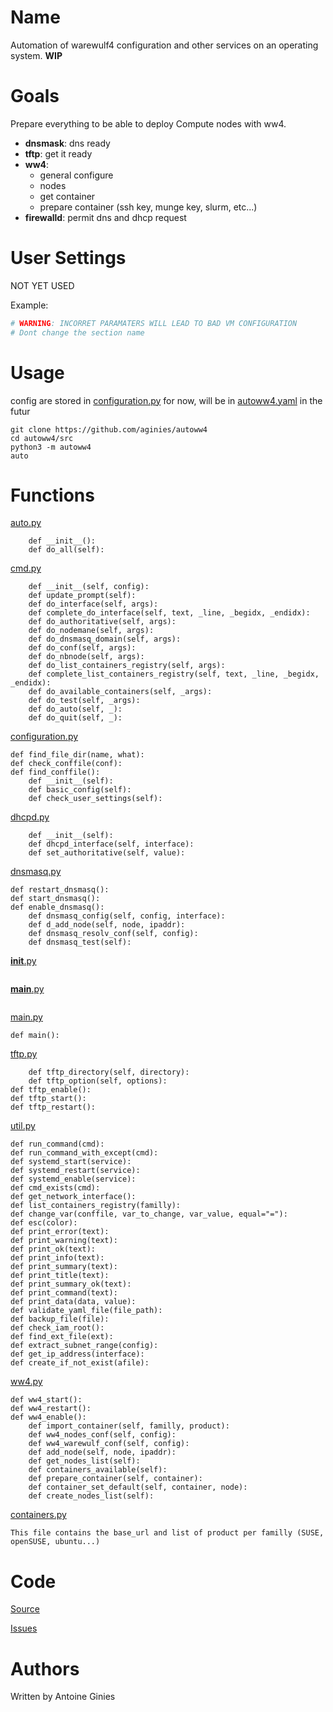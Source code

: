 # Name

Automation of warewulf4 configuration and other services on an operating system.
**WIP**

# Goals

Prepare everything to be able to deploy Compute nodes with ww4.

* **dnsmask**: dns ready
* **tftp**: get it ready
* **ww4**:
    * general configure
    * nodes
    * get container
    * prepare container (ssh key, munge key, slurm, etc...)
* **firewalld**: permit dns and dhcp request

# User Settings

NOT YET USED 

Example:
```yaml
# WARNING: INCORRET PARAMATERS WILL LEAD TO BAD VM CONFIGURATION
# Dont change the section name
```

# Usage

config are stored in [configuration.py](src/autoww4/configuration.py) for now,
will be in [autoww4.yaml](src/autoww4.yaml) in the futur
```
git clone https://github.com/aginies/autoww4
cd autoww4/src
python3 -m autoww4
auto
```

# Functions

[auto.py](src/autoww4/auto.py)
```
    def __init__():
    def do_all(self):
```
[cmd.py](src/autoww4/cmd.py)
```
    def __init__(self, config):
    def update_prompt(self):
    def do_interface(self, args):
    def complete_do_interface(self, text, _line, _begidx, _endidx):
    def do_authoritative(self, args):
    def do_nodemane(self, args):
    def do_dnsmasq_domain(self, args):
    def do_conf(self, args):
    def do_nbnode(self, args):
    def do_list_containers_registry(self, args):
    def complete_list_containers_registry(self, text, _line, _begidx, _endidx):
    def do_available_containers(self, _args):
    def do_test(self, _args):
    def do_auto(self, _):
    def do_quit(self, _):
```
[configuration.py](src/autoww4/configuration.py)
```
def find_file_dir(name, what):
def check_conffile(conf):
def find_conffile():
    def __init__(self):
    def basic_config(self):
    def check_user_settings(self):
```

[dhcpd.py](src/autoww4/dhcpd.py)
```
    def __init__(self):
    def dhcpd_interface(self, interface):
    def set_authoritative(self, value):
```
[dnsmasq.py](src/autoww4/dnsmasq.py)
```
def restart_dnsmasq():
def start_dnsmasq():
def enable_dnsmasq():
    def dnsmasq_config(self, config, interface):
    def d_add_node(self, node, ipaddr):
    def dnsmasq_resolv_conf(self, config):
    def dnsmasq_test(self):
```
[__init__.py](src/autoww4/__init__.py)
```
```
[__main__.py](src/autoww4/__main__.py)
```
```
[main.py](src/autoww4/main.py)
```
def main():
```
[tftp.py](src/autoww4/tftp.py)
```
    def tftp_directory(self, directory):
    def tftp_option(self, options):
def tftp_enable():
def tftp_start():
def tftp_restart():
```
[util.py](src/autoww4/util.py)
```
def run_command(cmd):
def run_command_with_except(cmd):
def systemd_start(service):
def systemd_restart(service):
def systemd_enable(service):
def cmd_exists(cmd):
def get_network_interface():
def list_containers_registry(familly):
def change_var(conffile, var_to_change, var_value, equal="="):
def esc(color):
def print_error(text):
def print_warning(text):
def print_ok(text):
def print_info(text):
def print_summary(text):
def print_title(text):
def print_summary_ok(text):
def print_command(text):
def print_data(data, value):
def validate_yaml_file(file_path):
def backup_file(file):
def check_iam_root():
def find_ext_file(ext):
def extract_subnet_range(config):
def get_ip_address(interface):
def create_if_not_exist(afile):
```
[ww4.py](src/autoww4/ww4.py)
```
def ww4_start():
def ww4_restart():
def ww4_enable():
    def import_container(self, familly, product):
    def ww4_nodes_conf(self, config):
    def ww4_warewulf_conf(self, config):
    def add_node(self, node, ipaddr):
    def get_nodes_list(self):
    def containers_available(self):
    def prepare_container(self, container):
    def container_set_default(self, container, node):
    def create_nodes_list(self):
```

[containers.py](src/autoww4/containers.py)
```
This file contains the base_url and list of product per familly (SUSE, openSUSE, ubuntu...)
```

# Code

[Source](https://github.com/aginies/autoww4)

[Issues](https://github.com/aginies/autoww4/issues)

# Authors

Written by Antoine Ginies
